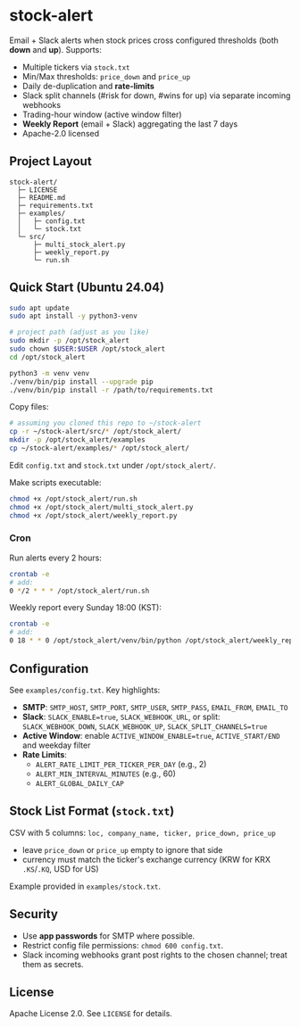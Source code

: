 # stock-alert

Email + Slack alerts when stock prices cross configured thresholds (both **down** and **up**).
Supports:
- Multiple tickers via `stock.txt`
- Min/Max thresholds: `price_down` and `price_up`
- Daily de-duplication and **rate-limits**
- Slack split channels (#risk for down, #wins for up) via separate incoming webhooks
- Trading-hour window (active window filter)
- **Weekly Report** (email + Slack) aggregating the last 7 days
- Apache-2.0 licensed

## Project Layout
```
stock-alert/
  ├─ LICENSE
  ├─ README.md
  ├─ requirements.txt
  ├─ examples/
  │   ├─ config.txt
  │   └─ stock.txt
  └─ src/
      ├─ multi_stock_alert.py
      ├─ weekly_report.py
      └─ run.sh
```

## Quick Start (Ubuntu 24.04)

```bash
sudo apt update
sudo apt install -y python3-venv

# project path (adjust as you like)
sudo mkdir -p /opt/stock_alert
sudo chown $USER:$USER /opt/stock_alert
cd /opt/stock_alert

python3 -m venv venv
./venv/bin/pip install --upgrade pip
./venv/bin/pip install -r /path/to/requirements.txt
```

Copy files:

```bash
# assuming you cloned this repo to ~/stock-alert
cp -r ~/stock-alert/src/* /opt/stock_alert/
mkdir -p /opt/stock_alert/examples
cp ~/stock-alert/examples/* /opt/stock_alert/
```

Edit `config.txt` and `stock.txt` under `/opt/stock_alert/`.

Make scripts executable:

```bash
chmod +x /opt/stock_alert/run.sh
chmod +x /opt/stock_alert/multi_stock_alert.py
chmod +x /opt/stock_alert/weekly_report.py
```

### Cron

Run alerts every 2 hours:

```bash
crontab -e
# add:
0 */2 * * * /opt/stock_alert/run.sh
```

Weekly report every Sunday 18:00 (KST):

```bash
crontab -e
# add:
0 18 * * 0 /opt/stock_alert/venv/bin/python /opt/stock_alert/weekly_report.py >> /opt/stock_alert/stock_alert.log 2>&1
```

## Configuration

See `examples/config.txt`. Key highlights:

- **SMTP**: `SMTP_HOST`, `SMTP_PORT`, `SMTP_USER`, `SMTP_PASS`, `EMAIL_FROM`, `EMAIL_TO`
- **Slack**: `SLACK_ENABLE=true`, `SLACK_WEBHOOK_URL`, or split: `SLACK_WEBHOOK_DOWN`, `SLACK_WEBHOOK_UP`, `SLACK_SPLIT_CHANNELS=true`
- **Active Window**: enable `ACTIVE_WINDOW_ENABLE=true`, `ACTIVE_START/END` and weekday filter
- **Rate Limits**:
  - `ALERT_RATE_LIMIT_PER_TICKER_PER_DAY` (e.g., 2)
  - `ALERT_MIN_INTERVAL_MINUTES` (e.g., 60)
  - `ALERT_GLOBAL_DAILY_CAP`

## Stock List Format (`stock.txt`)

CSV with 5 columns: `loc, company_name, ticker, price_down, price_up`
- leave `price_down` or `price_up` empty to ignore that side
- currency must match the ticker's exchange currency (KRW for KRX `.KS`/`.KQ`, USD for US)

Example provided in `examples/stock.txt`.

## Security

- Use **app passwords** for SMTP where possible.
- Restrict config file permissions: `chmod 600 config.txt`.
- Slack incoming webhooks grant post rights to the chosen channel; treat them as secrets.

## License

Apache License 2.0. See `LICENSE` for details.
